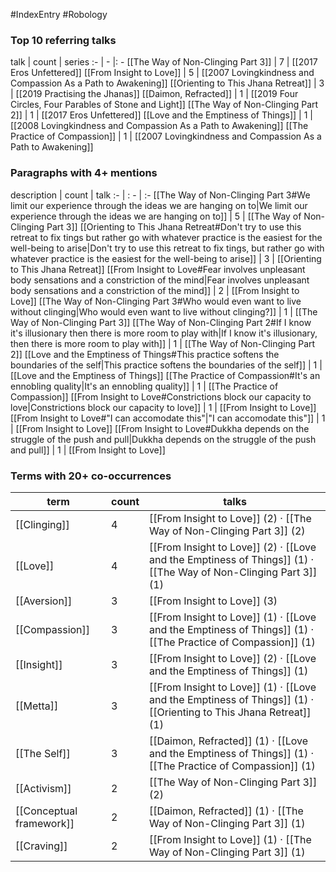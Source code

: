 #IndexEntry #Robology

### Top 10 referring talks
talk | count | series
:- | - |: -
[[The Way of Non-Clinging Part 3]] | 7 | [[2017 Eros Unfettered]]
[[From Insight to Love]] | 5 | [[2007 Lovingkindness and Compassion As a Path to Awakening]]
[[Orienting to This Jhana Retreat]] | 3 | [[2019 Practising the Jhanas]]
[[Daimon, Refracted]] | 1 | [[2019 Four Circles, Four Parables of Stone and Light]]
[[The Way of Non-Clinging Part 2]] | 1 | [[2017 Eros Unfettered]]
[[Love and the Emptiness of Things]] | 1 | [[2008 Lovingkindness and Compassion As a Path to Awakening]]
[[The Practice of Compassion]] | 1 | [[2007 Lovingkindness and Compassion As a Path to Awakening]]

### Paragraphs with 4+ mentions
description | count | talk
:- | : - | :-
[[The Way of Non-Clinging Part 3#We limit our experience through the ideas we are hanging on to\|We limit our experience through the ideas we are hanging on to]] | 5 | [[The Way of Non-Clinging Part 3]]
[[Orienting to This Jhana Retreat#Don't try to use this retreat to fix tings but rather go with whatever practice is the easiest for the well-being to arise\|Don't try to use this retreat to fix tings, but rather go with whatever practice is the easiest for the well-being to arise]] | 3 | [[Orienting to This Jhana Retreat]]
[[From Insight to Love#Fear involves unpleasant body sensations and a constriction of the mind\|Fear involves unpleasant body sensations and a constriction of the mind]] | 2 | [[From Insight to Love]]
[[The Way of Non-Clinging Part 3#Who would even want to live without clinging\|Who would even want to live without clinging?]] | 1 | [[The Way of Non-Clinging Part 3]]
[[The Way of Non-Clinging Part 2#If I know it's illusionary then there is more room to play with\|If I know it's illusionary, then there is more room to play with]] | 1 | [[The Way of Non-Clinging Part 2]]
[[Love and the Emptiness of Things#This practice softens the boundaries of the self\|This practice softens the boundaries of the self]] | 1 | [[Love and the Emptiness of Things]]
[[The Practice of Compassion#It's an ennobling quality\|It's an ennobling quality]] | 1 | [[The Practice of Compassion]]
[[From Insight to Love#Constrictions block our capacity to love\|Constrictions block our capacity to love]] | 1 | [[From Insight to Love]]
[[From Insight to Love#"I can accomodate this"\|"I can accomodate this"]] | 1 | [[From Insight to Love]]
[[From Insight to Love#Dukkha depends on the struggle of the push and pull\|Dukkha depends on the struggle of the push and pull]] | 1 | [[From Insight to Love]]

### Terms with 20+ co-occurrences
term | count | talks
-|-|-
[[Clinging]] | 4 | <span class="counts">[[From Insight to Love]] (2) · [[The Way of Non-Clinging Part 3]] (2)</span> 
[[Love]] | 4 | <span class="counts">[[From Insight to Love]] (2) · [[Love and the Emptiness of Things]] (1) · [[The Way of Non-Clinging Part 3]] (1)</span> 
[[Aversion]] | 3 | <span class="counts">[[From Insight to Love]] (3)</span> 
[[Compassion]] | 3 | <span class="counts">[[From Insight to Love]] (1) · [[Love and the Emptiness of Things]] (1) · [[The Practice of Compassion]] (1)</span> 
[[Insight]] | 3 | <span class="counts">[[From Insight to Love]] (2) · [[Love and the Emptiness of Things]] (1)</span> 
[[Metta]] | 3 | <span class="counts">[[From Insight to Love]] (1) · [[Love and the Emptiness of Things]] (1) · [[Orienting to This Jhana Retreat]] (1)</span> 
[[The Self]] | 3 | <span class="counts">[[Daimon, Refracted]] (1) · [[Love and the Emptiness of Things]] (1) · [[The Practice of Compassion]] (1)</span> 
[[Activism]] | 2 | <span class="counts">[[The Way of Non-Clinging Part 3]] (2)</span> 
[[Conceptual framework]] | 2 | <span class="counts">[[Daimon, Refracted]] (1) · [[The Way of Non-Clinging Part 3]] (1)</span> 
[[Craving]] | 2 | <span class="counts">[[From Insight to Love]] (1) · [[The Way of Non-Clinging Part 3]] (1)</span> 

